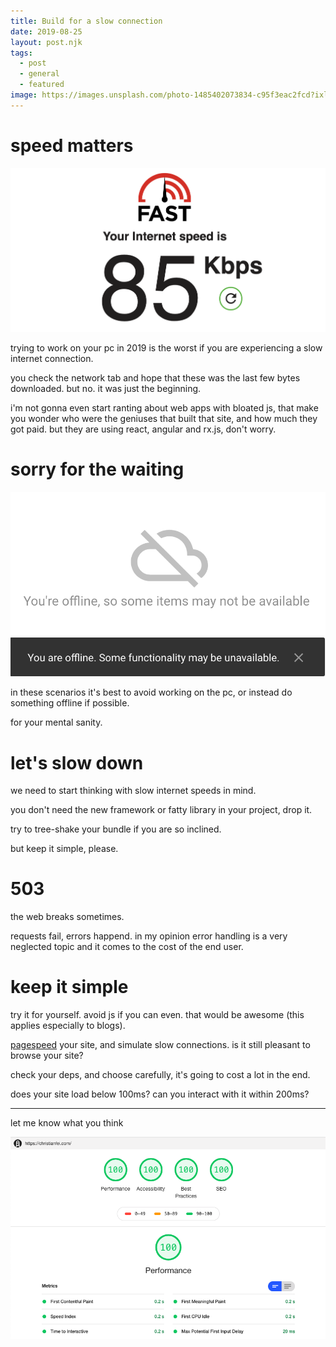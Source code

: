```yaml
---
title: Build for a slow connection
date: 2019-08-25
layout: post.njk
tags:
  - post
  - general
  - featured
image: https://images.unsplash.com/photo-1485402073834-c95f3eac2fcd?ixlib=rb-1.2.1&ixid=eyJhcHBfaWQiOjEyMDd9&auto=format&fit=crop&w=600&q=80
---
```


# speed matters

![kbps.png](/assets/images/posts/build-for-a-slow-connection/kbps.png)

trying to work on your pc in 2019 is the worst if you are experiencing a slow internet connection.

you check the network tab and hope that these was the last few bytes downloaded. but no. it was just the beginning.

i'm not gonna even start ranting about web apps with bloated js, that make you wonder who were the geniuses that built that site, and how much they got paid. but they are using react, angular and rx.js, don't worry.

# sorry for the waiting

![gdrive-offline.png](/assets/images/posts/build-for-a-slow-connection/gdrive-offline.png)
![gdrive-slow-2.png](/assets/images/posts/build-for-a-slow-connection/gdrive-slow-2.png)

in these scenarios it's best to avoid working on the pc, or instead do something offline if possible.

for your mental sanity.

# let's slow down

we need to start thinking with slow internet speeds in mind.

you don't need the new framework or fatty library in your project, drop it.

try to tree-shake your bundle if you are so inclined.

but keep it simple, please.

# 503

the web breaks sometimes.

requests fail, errors happend. in my opinion error handling is a very neglected topic and it comes to the cost of the end user.

# keep it simple

try it for yourself. avoid js if you can even. that would be awesome (this applies especially to blogs).

[pagespeed](https://developers.google.com/speed/pagespeed/insights/) your site, and simulate slow connections. is it still pleasant to browse your site?

check your deps, and choose carefully, it's going to cost a lot in the end.

does your site load below 100ms? can you interact with it within 200ms?

---

let me know what you think

![pagespeed.png](/assets/images/posts/build-for-a-slow-connection/pagespeed.png)

